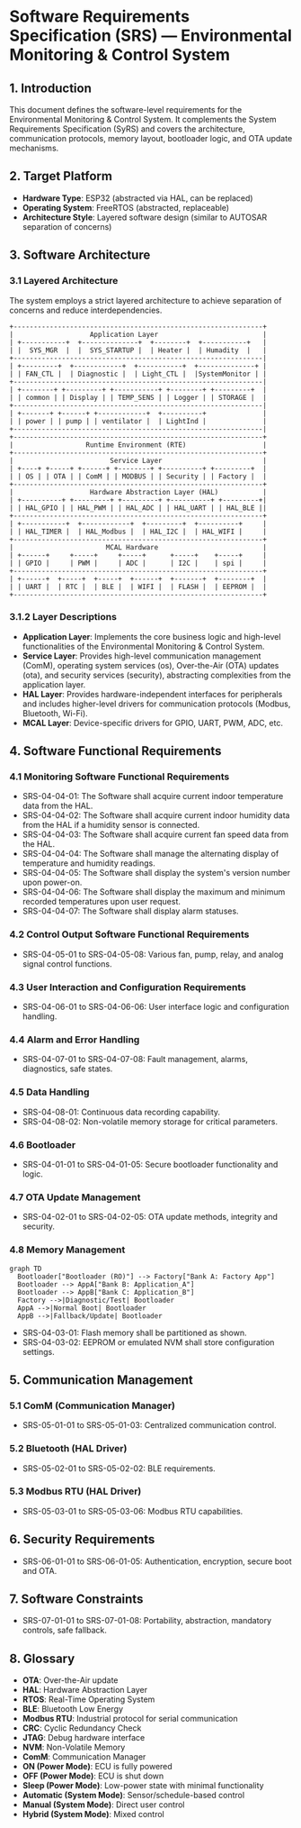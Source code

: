 
# Software Requirements Specification (SRS) — Environmental Monitoring & Control System

## 1. Introduction
This document defines the software-level requirements for the Environmental Monitoring & Control System. It complements the System Requirements Specification (SyRS) and covers the architecture, communication protocols, memory layout, bootloader logic, and OTA update mechanisms.

## 2. Target Platform
- **Hardware Type**: ESP32 (abstracted via HAL, can be replaced)
- **Operating System**: FreeRTOS (abstracted, replaceable)
- **Architecture Style**: Layered software design (similar to AUTOSAR separation of concerns)

## 3. Software Architecture

### 3.1 Layered Architecture
The system employs a strict layered architecture to achieve separation of concerns and reduce interdependencies.


```
+--------------------------------------------------------------+
|                   Application Layer                          |
| +-----------+  +--------------+  +--------+  +-----------+   |
| |  SYS_MGR  |  |  SYS_STARTUP |  | Heater |  | Humadity  |   |
+--------------------------------------------------------------|
| +---------+  +------------+  +-----------+  +--------------+ |
| | FAN_CTL |  | Diagnostic |  | Light_CTL |  |SystemMonitor | |
+--------------------------------------------------------------|
| +--------+ +---------+ +-----------+ +--------+ +---------+  |
| | common | | Display | | TEMP_SENS | | Logger | | STORAGE |  |
+--------------------------------------------------------------|
| +-------+ +------+ +------------+  +----------+              |
| | power | | pump | | ventilator |  | LightInd |              |
+--------------------------------------------------------------|
+--------------------------------------------------------------+
|                  Runtime Environment (RTE)                   |
+--------------------------------------------------------------+
|                        Service Layer                         |
| +----+ +-----+ +------+ +--------+ +----------+ +---------+  |
| | OS | | OTA | | ComM | | MODBUS | | Security | | Factory |  |
+--------------------------------------------------------------+
|                   Hardware Abstraction Layer (HAL)           |
| +----------+ +---------+ +---------+ +----------+ +---------+|
| | HAL_GPIO | | HAL_PWM | | HAL_ADC | | HAL_UART | | HAL_BLE ||
+--------------------------------------------------------------+
| +-----------+  +------------+  +---------+  +----------+     |
| | HAL_TIMER |  | HAL_Modbus |  | HAL_I2C |  | HAL_WIFI |     |
+--------------------------------------------------------------+
|                       MCAL Hardware                          |
| +------+     +-----+     +-----+      +-----+    +-----+     |
| | GPIO |     | PWM |     | ADC |      | I2C |    | spi |     |
+--------------------------------------------------------------+
| +------+  +-----+  +-----+  +------+  +-------+  +--------+  |
| | UART |  | RTC |  | BLE |  | WIFI |  | FLASH |  | EEPROM |  |
+--------------------------------------------------------------+
```

### 3.1.2 Layer Descriptions
- **Application Layer**: Implements the core business logic and high-level functionalities of the Environmental Monitoring & Control System.
- **Service Layer**: Provides high-level communication management (ComM), operating system services (os), Over-the-Air (OTA) updates (ota), and security services (security), abstracting complexities from the application layer.
- **HAL Layer**: Provides hardware-independent interfaces for peripherals and includes higher-level drivers for communication protocols (Modbus, Bluetooth, Wi-Fi).
- **MCAL Layer**: Device-specific drivers for GPIO, UART, PWM, ADC, etc.

## 4. Software Functional Requirements

### 4.1 Monitoring Software Functional Requirements
- SRS-04-04-01: The Software shall acquire current indoor temperature data from the HAL.
- SRS-04-04-02: The Software shall acquire current indoor humidity data from the HAL if a humidity sensor is connected.
- SRS-04-04-03: The Software shall acquire current fan speed data from the HAL.
- SRS-04-04-04: The Software shall manage the alternating display of temperature and humidity readings.
- SRS-04-04-05: The Software shall display the system's version number upon power-on.
- SRS-04-04-06: The Software shall display the maximum and minimum recorded temperatures upon user request.
- SRS-04-04-07: The Software shall display alarm statuses.

### 4.2 Control Output Software Functional Requirements
- SRS-04-05-01 to SRS-04-05-08: Various fan, pump, relay, and analog signal control functions.

### 4.3 User Interaction and Configuration Requirements
- SRS-04-06-01 to SRS-04-06-06: User interface logic and configuration handling.

### 4.4 Alarm and Error Handling
- SRS-04-07-01 to SRS-04-07-08: Fault management, alarms, diagnostics, safe states.

### 4.5 Data Handling
- SRS-04-08-01: Continuous data recording capability.
- SRS-04-08-02: Non-volatile memory storage for critical parameters.

### 4.6 Bootloader
- SRS-04-01-01 to SRS-04-01-05: Secure bootloader functionality and logic.

### 4.7 OTA Update Management
- SRS-04-02-01 to SRS-04-02-05: OTA update methods, integrity and security.

### 4.8 Memory Management
```mermaid
graph TD
  Bootloader["Bootloader (RO)"] --> Factory["Bank A: Factory App"]
  Bootloader --> AppA["Bank B: Application_A"]
  Bootloader --> AppB["Bank C: Application_B"]
  Factory -->|Diagnostic/Test| Bootloader
  AppA -->|Normal Boot| Bootloader
  AppB -->|Fallback/Update| Bootloader
```

- SRS-04-03-01: Flash memory shall be partitioned as shown.
- SRS-04-03-02: EEPROM or emulated NVM shall store configuration settings.

## 5. Communication Management

### 5.1 ComM (Communication Manager)
- SRS-05-01-01 to SRS-05-01-03: Centralized communication control.

### 5.2 Bluetooth (HAL Driver)
- SRS-05-02-01 to SRS-05-02-02: BLE requirements.

### 5.3 Modbus RTU (HAL Driver)
- SRS-05-03-01 to SRS-05-03-06: Modbus RTU capabilities.

## 6. Security Requirements
- SRS-06-01-01 to SRS-06-01-05: Authentication, encryption, secure boot and OTA.

## 7. Software Constraints
- SRS-07-01-01 to SRS-07-01-08: Portability, abstraction, mandatory controls, safe fallback.

## 8. Glossary
- **OTA**: Over-the-Air update
- **HAL**: Hardware Abstraction Layer
- **RTOS**: Real-Time Operating System
- **BLE**: Bluetooth Low Energy
- **Modbus RTU**: Industrial protocol for serial communication
- **CRC**: Cyclic Redundancy Check
- **JTAG**: Debug hardware interface
- **NVM**: Non-Volatile Memory
- **ComM**: Communication Manager
- **ON (Power Mode)**: ECU is fully powered
- **OFF (Power Mode)**: ECU is shut down
- **Sleep (Power Mode)**: Low-power state with minimal functionality
- **Automatic (System Mode)**: Sensor/schedule-based control
- **Manual (System Mode)**: Direct user control
- **Hybrid (System Mode)**: Mixed control

